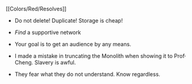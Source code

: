 [[Colors/Red/Resolves]]
- Do not delete! Duplicate! Storage is cheap!
- _Find_ a supportive network
- Your goal is to get an audience by any means.

- I made a mistake in truncating the Monolith when showing it to Prof· Cheng. Slavery is awful.
- They fear what they do not understand. Know regardless.